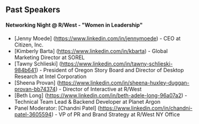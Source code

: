 ## Past Speakers

#### Networking Night @ R/West - "Women in Leadership"
- [Jenny Moede] (https://www.linkedin.com/in/jennymoede) - CEO at Citizen, Inc.
- [Kimberly Barta] (https://www.linkedin.com/in/kbarta) - Global Marketing Director at SOREL
- [Tawny Schlieski] (https://www.linkedin.com/in/tawny-schlieski-984b641) - President of Oregon Story Board and Director of Desktop Research at Intel Corporation
- [Sheena Provan] (https://www.linkedin.com/in/sheena-huxley-duggan-provan-bb74374) - Director of Interactive at R/West 
- [Beth Long] (https://www.linkedin.com/in/beth-adele-long-96a07a2) - Technical Team Lead & Backend Developer at Planet Argon
- Panel Moderator: [Chandni Patel] (https://www.linkedin.com/in/chandni-patel-3605594) - VP of PR and Brand Strategy at R/West NY Office

